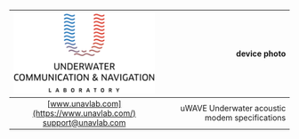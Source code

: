 | ![logo](https://github.com/ucnl/Docs/blob/master/_misc/sm_logo.png) | device photo |
| :--: | --: |
| [www.unavlab.com](https://www.unavlab.com/) <br/> [support@unavlab.com](mailto:support@unavlab.com) | uWAVE Underwater acoustic modem specifications |
